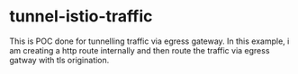 # tunnel-istio-traffic
This is POC done for tunnelling traffic via egress gateway. In this example, i am creating a http route internally and then route the traffic via egress gatway with tls origination.
